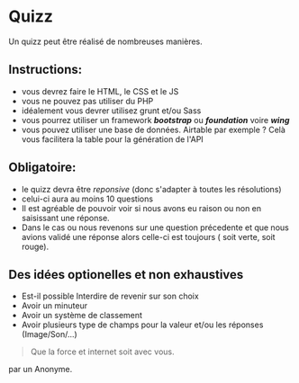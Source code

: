 # Quizz
Un quizz peut être réalisé de nombreuses manières.

## Instructions:
+ vous devrez faire le HTML, le CSS et le JS
+ vous ne pouvez pas utiliser du PHP
+ idéalement vous devrer utilisez grunt et/ou Sass
+ vous pourrez utiliser un framework  __*bootstrap*__ ou __*foundation*__ voire __*wing*__
+ vous pouvez utiliser une base de données. Airtable par exemple ? Celà vous facilitera la table pour la génération de l'API

##  Obligatoire:
+ le quizz devra être *reponsive* (donc s'adapter à toutes les résolutions)
+ celui-ci aura au moins 10 questions
+ Il est agréable de pouvoir voir si nous avons eu raison ou non en saisissant une réponse.
+ Dans le cas ou nous revenons sur une question précedente et que nous avions validé une réponse alors celle-ci est toujours ( soit verte, soit rouge).

## Des idées optionelles et non exhaustives
+ Est-il possible Interdire de revenir sur son choix
+ Avoir un minuteur 
+ Avoir un système de classement
+ Avoir plusieurs type de champs pour la valeur et/ou les réponses (Image/Son/...)


> Que la force et internet soit avec vous.

par un Anonyme.